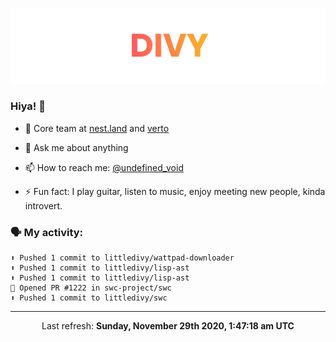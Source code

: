 
![](https://github.com/divy-work/divy-work/raw/master/assets/divy.png)

### Hiya! 👋

- 🔭 Core team at [nest.land](https://github.com/nestdotland/nest.land) and [verto](https://github.com/useverto/verto)

- 💬 Ask me about anything

- 📫 How to reach me: [@undefined_void](https://instagram.com/divy.exe)

- ⚡ Fun fact: I play guitar, listen to music, enjoy meeting new people, kinda introvert.

### 🗣 My activity:

```
⬆️ Pushed 1 commit to littledivy/wattpad-downloader
⬆️ Pushed 1 commit to littledivy/lisp-ast
⬆️ Pushed 1 commit to littledivy/lisp-ast
💪 Opened PR #1222 in swc-project/swc
⬆️ Pushed 1 commit to littledivy/swc
```

------------
<p align="center">Last refresh: <b>Sunday, November 29th 2020, 1:47:18 am UTC</b></p>

